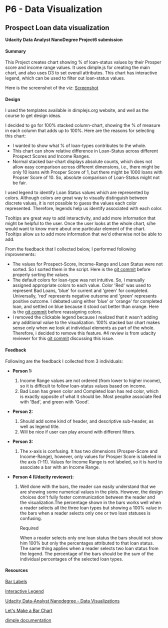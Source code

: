 # P6 - Data Visualization
## Prospect Loan data visualization
**Udacity Data Analyst NanoDegree Project6 submission**


#### Summary
This Project creates chart showing % of loan-status values by their Prosper score and income range values. 
It uses dimple.js for creating the main chart, and also uses D3 to set overall attributes.  This chart has interactive legend, which can be used to filter out loan-status values.

Here is the screenshot of the viz:
[Screenshot](Capture.PNG)

#### Design

I used the templates available in dimplejs.org website, and well as the course to get design ideas. 

I decided to go for 100% stacked column-chart, showing the % of measure in each column that adds up to 100%. Here are the reasons for selecting this chart:
* I wanted to show what % of loan-types contributes to the whole. 
* This chart can show relative difference in Loan-Status across different Prospect Scores and Income Ranges. 
* Normal stacked bar-chart displays absolute counts, which does not allow easy comparison across different dimensions, i.e., there might be only 10 loans with Prosper Score of 1, but there might be 1000 loans with Propser Score of 10. So, absolute comparison of Loan-Status might not be fair.
    
I used legend to identify Loan Status values which are represented by colors. Although colors are great way to visually distinguish between discrete values, it is not possible to guess the values each color represented. Therefore, legends help us identify associated with each color.

Tooltips are great way to add interactivity, and add more information that might be helpful to the user. Once the user looks at the whole chart, s/he would want to know more about one particular element of the chart. Tooltips allow us to add more information that we'd otherwise not be able to add.

From the feedback that I collected below, I performed following improvements:
* The values for Prospect-Score, Income-Range and Loan Status were not sorted. So I sorted them in the script. Here is the [git commit](https://github.com/pyarepiyush/P6-visualization-with-D3.js-dimple.js/blob/7eaaf0a5f842ec63a2365fb74af08dfe3c49e9b5/index.html) before properly sorting the values.
* The default colors for loan-type was not intuitive. So, I manually assigned appropriate colors to each value. Color 'Red' was used to represent Bad Loans, 'blue' for current and 'green' for completed. Universally, 'red' represents negative outsome and 'green' represents positive outcome. I debated using either 'blue' or 'orange' for completed loan, and settled on blue because it stood out better than orange. Here is the [git commit](https://github.com/pyarepiyush/P6-visualization-with-D3.js-dimple.js/tree/a49e8681ede16426cce11098ff60fd975ddb1170) before reassigning colors. 
*  I removed the clickable legend because I realized that it wasn't adding any additional value to the visualization. 100% stacked bar chart makes sense only when we look at individual elements as part of the whole. Therefore, i decided to remove this feature. #4 review is from udacity reviewer for this [git commit](https://github.com/pyarepiyush/P6-visualization-with-D3.js-dimple.js/tree/e458e46fc209045cb1987955d5ad95338b1ff282) discussing this issue.


#### Feedback
Following are the feedback I collected from 3 individuals:
 * **Person 1:** 
 	1) Income Range values are not ordered (from lower to higher income), so it is difficult to follow loan-status values based on income.
    2) Bad Loan has green color and Completed loan has red color, which is exactly opposite of what it should be. Most peoplke associate Red with 'Bad', and green with 'Good'.
    
* **Person 2:**
	1) Should add some kind of header, and descriptive sub-header, as well as legend title.
    2) Will be nice if user can play around with different filters.
    
* **Person 3:**
	1) The x-axis is confusing. It has two dimensions (Prosper-Score and Income-Range), however, only values for Prosper Score is labeled in the axis (1-11). Values for Income Range is not labeled, so it is hard to associate a bar with an Income Range. 
    
* **Person 4 (Udacity reviewer):**
	1) Well done with the bars, the reader can easily understand that we are showing some numerical values in the plots. However, the design choices don't fully foster communication between the reader and the visualization.The percentage shown in the bars works well when a reader selects all the three loan types but showing a 100% value in the bars when a reader selects only one or two loan statuses is confusing.

		Required

		When a reader selects only one loan status the bars should not show him 100% but only the percentages attributed to that loan status. The same thing applies when a reader selects two loan status from the legend. The percentage of the bars should be the sum of the individual percentages of the selected loan types.
    

#### Resources

[Bar Labels](http://dimplejs.org/advanced_examples_viewer.html?id=advanced_bar_labels)

[Interactive Legend](http://dimplejs.org/advanced_examples_viewer.html?id=advanced_interactive_legends)

[Udacity Data-Analyst Nanodegree - Data Visualizations](https://classroom.udacity.com/nanodegrees/nd002/parts/00213454010)

[Let's Make a Bar Chart](https://bost.ocks.org/mike/bar/3/)

[dimple documentation](https://github.com/PMSI-AlignAlytics/dimple/wiki)






 